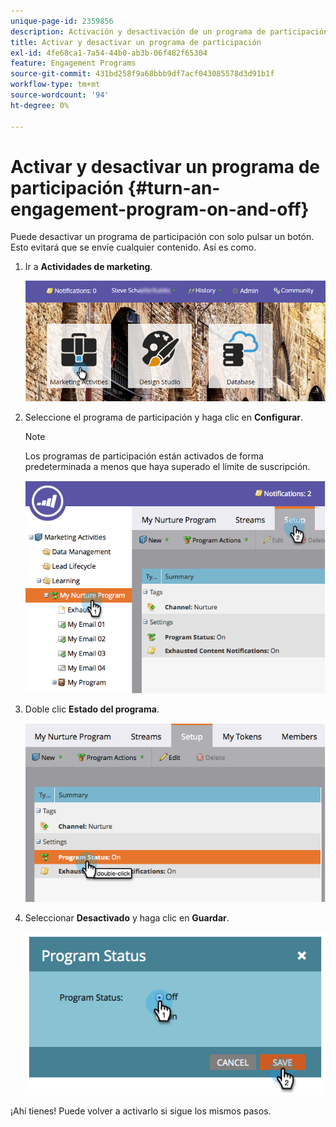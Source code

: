 ```yaml
---
unique-page-id: 2359856
description: Activación y desactivación de un programa de participación - Documentos de Marketo - Documentación del producto
title: Activar y desactivar un programa de participación
exl-id: 4fe68ca1-7a54-44b0-ab3b-06f482f65304
feature: Engagement Programs
source-git-commit: 431bd258f9a68bbb9df7acf043085578d3d91b1f
workflow-type: tm+mt
source-wordcount: '94'
ht-degree: 0%

---
```


# Activar y desactivar un programa de participación {#turn-an-engagement-program-on-and-off}

Puede desactivar un programa de participación con solo pulsar un botón. Esto evitará que se envíe cualquier contenido. Así es como.

1. Ir a **Actividades de marketing**.

   ![](assets/login-marketing-activities.png)

1. Seleccione el programa de participación y haga clic en **Configurar**.

   >[!NOTE]
   >
   >Los programas de participación están activados de forma predeterminada a menos que haya superado el límite de suscripción.

   ![](assets/image2014-9-15-17-3a14-3a56.png)

1. Doble clic **Estado del programa**.

   ![](assets/image2014-9-15-17-3a14-3a59.png)

1. Seleccionar **Desactivado** y haga clic en **Guardar**.

   ![](assets/image2014-9-15-17-3a15-3a2.png)

¡Ahí tienes! Puede volver a activarlo si sigue los mismos pasos.
